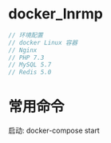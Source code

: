 # docker_lnrmp
```php
// 环境配置
// docker Linux 容器
// Nginx
// PHP 7.3
// MySQL 5.7
// Redis 5.0
```
# 常用命令
启动: docker-compose start